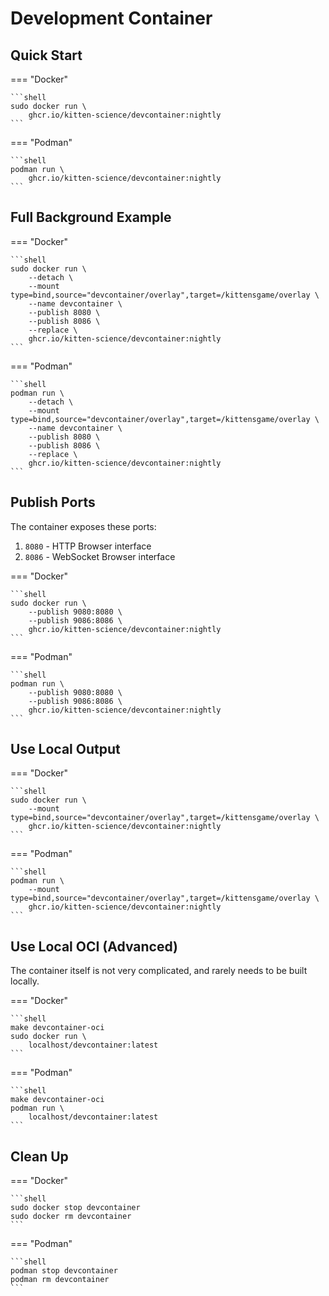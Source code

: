# Development Container

## Quick Start

=== "Docker"

    ```shell
    sudo docker run \
        ghcr.io/kitten-science/devcontainer:nightly
    ```

=== "Podman"

    ```shell
    podman run \
        ghcr.io/kitten-science/devcontainer:nightly
    ```

## Full Background Example

=== "Docker"

    ```shell
    sudo docker run \
        --detach \
        --mount type=bind,source="devcontainer/overlay",target=/kittensgame/overlay \
        --name devcontainer \
        --publish 8080 \
        --publish 8086 \
        --replace \
        ghcr.io/kitten-science/devcontainer:nightly
    ```

=== "Podman"

    ```shell
    podman run \
        --detach \
        --mount type=bind,source="devcontainer/overlay",target=/kittensgame/overlay \
        --name devcontainer \
        --publish 8080 \
        --publish 8086 \
        --replace \
        ghcr.io/kitten-science/devcontainer:nightly
    ```

## Publish Ports

The container exposes these ports:

1. `8080` - HTTP Browser interface
1. `8086` - WebSocket Browser interface

=== "Docker"

    ```shell
    sudo docker run \
        --publish 9080:8080 \
        --publish 9086:8086 \
        ghcr.io/kitten-science/devcontainer:nightly
    ```

=== "Podman"

    ```shell
    podman run \
        --publish 9080:8080 \
        --publish 9086:8086 \
        ghcr.io/kitten-science/devcontainer:nightly
    ```

## Use Local Output

=== "Docker"

    ```shell
    sudo docker run \
        --mount type=bind,source="devcontainer/overlay",target=/kittensgame/overlay \
        ghcr.io/kitten-science/devcontainer:nightly
    ```

=== "Podman"

    ```shell
    podman run \
        --mount type=bind,source="devcontainer/overlay",target=/kittensgame/overlay \
        ghcr.io/kitten-science/devcontainer:nightly
    ```

## Use Local OCI (Advanced)

The container itself is not very complicated, and rarely needs to be built locally.

=== "Docker"

    ```shell
    make devcontainer-oci
    sudo docker run \
        localhost/devcontainer:latest
    ```

=== "Podman"

    ```shell
    make devcontainer-oci
    podman run \
        localhost/devcontainer:latest
    ```

## Clean Up

=== "Docker"

    ```shell
    sudo docker stop devcontainer
    sudo docker rm devcontainer
    ```

=== "Podman"

    ```shell
    podman stop devcontainer
    podman rm devcontainer
    ```
